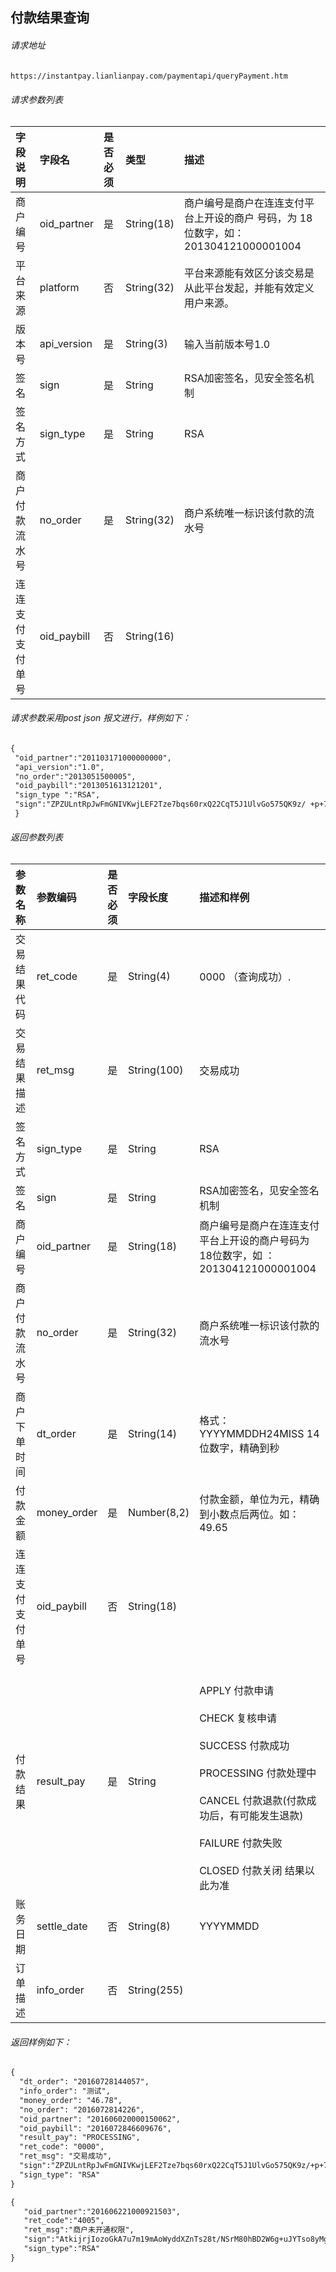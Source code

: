 ## 付款结果查询

###### 请求地址

```html
https://instantpay.lianlianpay.com/paymentapi/queryPayment.htm 
```
###### 请求参数列表 

|字段说明|字段名|是否必须|类型|描述|
|:---|:---|:---|:---|:---|
|商户编号|oid_partner|是|String(18)|商户编号是商户在连连支付平台上开设的商户 号码，为 18 位数字，如： 201304121000001004 |
|平台来源|platform|否|String(32)|平台来源能有效区分该交易是从此平台发起，并能有效定义用户来源。|
|版本号|api_version|是|String(3)|输入当前版本号1.0|
|签名|sign|是|String|RSA加密签名，见安全签名机制|
|签名方式|sign_type|是|String|RSA|
|商户付款流水号|no_order|是|String(32)|商户系统唯一标识该付款的流水号|
|连连支付支付单号|oid_paybill|否|String(16)||

###### 请求参数采用post json 报文进行，样例如下：

```html
{ 
 "oid_partner":"201103171000000000", 
 "api_version":"1.0", 
 "no_order":"2013051500005", 
 "oid_paybill":"2013051613121201", 
 "sign_type ":"RSA",        
 "sign":"ZPZULntRpJwFmGNIVKwjLEF2Tze7bqs60rxQ22CqT5J1UlvGo575QK9z/ +p+7E9cOoRoWzqR6xHZ6WVv3dloyGKDR0btvrdqPgUAoeaX/YOWzTh00vwcQ+HBtXE+vP TfAqjCTxiiSJEOY7ATCF1q7iP3sfQxhS0nDUug1LP3OLk=" 
 }
```
###### 返回参数列表 

|参数名称|参数编码|是否必须|字段长度|描述和样例|
|:---|:---|:---|:---|:---|
|交易结果代码|ret_code|是|String(4)|0000 （查询成功）.|
|交易结果描述|ret_msg|是|String(100)|交易成功|
|签名方式|sign_type|是|String|RSA |
|签名|sign|是|String|RSA加密签名，见安全签名机制|
|商户编号|oid_partner|是|String(18)|商户编号是商户在连连支付平台上开设的商户号码为18位数字，如 ：201304121000001004 |
|商户付款流水号|no_order|是|String(32)|商户系统唯一标识该付款的流水号|
|商户下单时间|dt_order|是|String(14)|格式：YYYYMMDDH24MISS  14位数字，精确到秒 |
|付款金额|money_order|是|Number(8,2)|付款金额，单位为元，精确到小数点后两位。如：49.65 |
|连连支付支付单号|oid_paybill|否|String(18)||
|付款结果|result_pay|是|String|<br/>APPLY 付款申请</br><br/>CHECK 复核申请</br> <br/>SUCCESS 付款成功</br><br/>PROCESSING 付款处理中 </br><br/>CANCEL 付款退款(付款成功后，有可能发生退款)</br> <br/>FAILURE  付款失败</br> <br/>CLOSED  付款关闭 结果以此为准</br>|
|账务日期|settle_date|否|String(8)|YYYYMMDD|
|订单描述|info_order|否|String(255)||

###### 返回样例如下：
```html
{   
  "dt_order": "20160728144057",
  "info_order": "测试",
  "money_order": "46.78",
  "no_order": "2016072814226",
  "oid_partner": "201606020000150062",
  "oid_paybill": "2016072846609676",
  "result_pay": "PROCESSING",
  "ret_code": "0000",
  "ret_msg": "交易成功",
  "sign":"ZPZULntRpJwFmGNIVKwjLEF2Tze7bqs60rxQ22CqT5J1UlvGo575QK9z/+p+7E9cOoRoWzqR6xHZ6WVv3dloyGKDR0btvrdqPgUAoeaX/YOWzTh00vwcQ+HBtXE+vPTfAqjCTxiiSJEOY7ATCF1q7iP3sfQxhS0nDUug1LP3OLk=",
  "sign_type": "RSA" 
} 
```
```html
{
   "oid_partner":"201606221000921503",
   "ret_code":"4005",
   "ret_msg":"商户未开通权限",
   "sign":"AtkijrjIozoGkA7u7m19mAoWyddXZnTs28t/NSrM80hBD2W6g+uJYTso8yMgA+XApj61YZ93q2NlQ8dyoiLMbwOrsqbx5cODCiFDv8t57c7CMZbzjiFXWqwXY3+Y11AHQtNK0EKAELn8pV58hJURg2JgbjtFPwQ+PT5MOCLzXbE=",
   "sign_type":"RSA"
}
```
